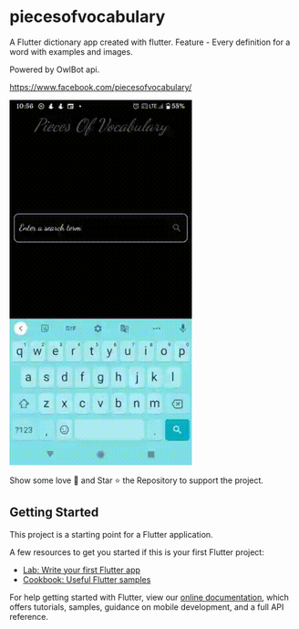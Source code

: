 # piecesofvocabulary

A Flutter dictionary app created with flutter.
Feature - Every definition for a word with examples and images.

Powered by OwlBot api.

https://www.facebook.com/piecesofvocabulary/

![Finished App](https://github.com/nikisingh/pieces_of_vocabulary/blob/master/pieces_of_vocabulary_gif.gif)

Show some love 💜 and Star ⭐️ the Repository to support the project.



## Getting Started

This project is a starting point for a Flutter application.

A few resources to get you started if this is your first Flutter project:

- [Lab: Write your first Flutter app](https://flutter.dev/docs/get-started/codelab)
- [Cookbook: Useful Flutter samples](https://flutter.dev/docs/cookbook)

For help getting started with Flutter, view our
[online documentation](https://flutter.dev/docs), which offers tutorials,
samples, guidance on mobile development, and a full API reference.
